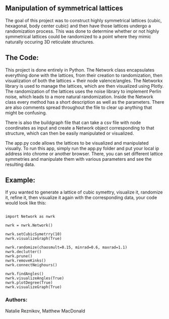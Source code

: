 ## Manipulation of symmetrical lattices
The goal of this project was to construct highly symmetrical lattices (cubic, hexagonal, body center cubic) and then have those lattices undergo a randomization process. This was done to determine whether or not highly symmetrical lattices could be randomized to a point where they mimic naturally occuring 3D reticulate structures. 

## The Code: 
This project is done entirely in Python. The Network class encapsulates everything done with the lattices, from their creation to randomization, then visualization of both the lattices + their node valence/angles. The Networkx library is used to manage the lattices, which are then visualized using Plotly. The randomization of the lattices uses the noise library to implement Perlin noise, which leads to a more natural randomization. Inside the Network class every method has a short description as well as the parameters. There are also comments spread throughout the file to clear up anything that might be confusing. 

There is also the buildgraph file that can take a csv file with node coordinates as input and create a Network object corresponding to that structure, which can then be easily manipulated or visualized. 

The app.py code allows the lattices to be visualized and manipulated visually. To run this app, simply run the app.py folder and put your local ip address into chrome or another browser. There, you can set different lattice symmetries and manipulate them with various parameters and see the resulting data. 

## Example:
If you wanted to generate a lattice of cubic symettry, visualize it, randomize it, refine it, then visualize it again with the corresponding data, your code would look like this:

```

import Network as nwrk

nwrk = nwrk.Network()

nwrk.setCubicSymetrry(10)
nwrk.visualizeGraph(True)

nwrk.randomize(chaosmult=0.15, minrad=0.6, maxrad=1.1)
nwrk.declutter()
nwrk.prune()
nwrk.removeKinks()
nwrk.connectNeighours()

nwrk.findAngles()
nwrk.visualizeAngles(True)
nwrk.plotDegree(True)
nwrk.visualizeGraph(True)

```

### Authors:
Natalie Reznikov, Matthew MacDonald 
